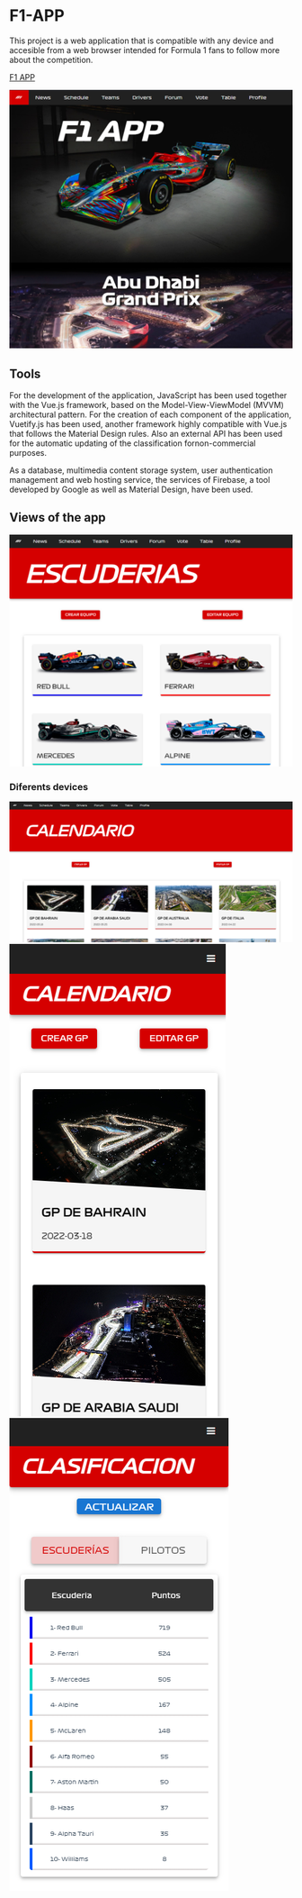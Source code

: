 # F1-APP

This project is a web application that is compatible with any device and accesible from a web browser intended for Formula 1 fans to follow more about the competition.

[F1 APP]([https://www.google.com](https://f1-app-daa49.firebaseapp.com/))    

![alt text](https://github.com/Thaniel/F1-APP/blob/main/img/Home.PNG)


## Tools

For the development of the application, JavaScript has been used together with the Vue.js framework, based on the Model-View-ViewModel (MVVM) architectural
pattern. For the creation of each component of the application, Vuetify.js has been used, another framework highly compatible with Vue.js that follows the Material
Design rules. Also an external API has been used for the automatic updating of the classification fornon-commercial purposes. 

As a database, multimedia content storage system, user authentication management and web hosting service, the services of Firebase, a tool developed by Google as well as Material Design, have been used.


## Views of the app

![alt text](https://github.com/Thaniel/F1-APP/blob/main/img/Drivers.PNG)


### Diferents devices
![alt text](https://github.com/Thaniel/F1-APP/blob/main/img/Schedule.PNG)
![alt text](https://github.com/Thaniel/F1-APP/blob/main/img/Schedule_2.PNG)
![alt text](https://github.com/Thaniel/F1-APP/blob/main/img/Table.PNG)
